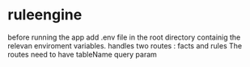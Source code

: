 # ruleengine

before running the app add .env file in the root directory containig the relevan enviroment variables.
handles two routes : facts and rules
The routes need to have tableName query param